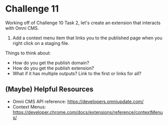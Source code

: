 # Challenge 11

Working off of Challenge 10 Task 2, let's create an extension that interacts with Omni CMS.

1. Add a context menu item that links you to the published page when you right click on a staging file.

Things to think about:

- How do you get the publish domain?
- How do you get the publish extension?
- What if it has multiple outputs? Link to the first or links for all?

## (Maybe) Helpful Resources

- Omni CMS API reference: https://developers.omniupdate.com/
- Context Menus: https://developer.chrome.com/docs/extensions/reference/contextMenus/